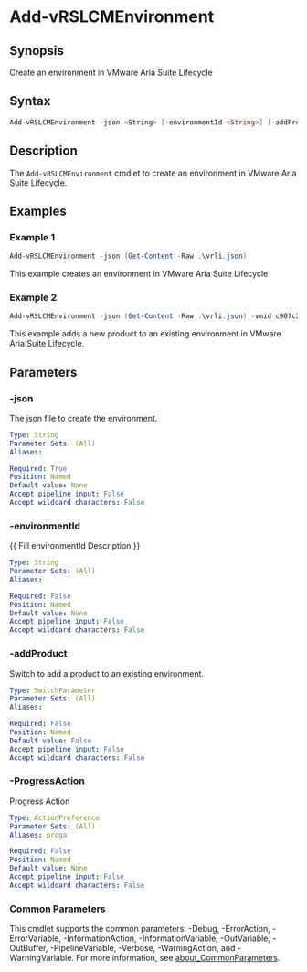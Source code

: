 # Add-vRSLCMEnvironment

## Synopsis

Create an environment in VMware Aria Suite Lifecycle

## Syntax

```powershell
Add-vRSLCMEnvironment -json <String> [-environmentId <String>] [-addProduct] [-ProgressAction <ActionPreference>] [<CommonParameters>]
```

## Description

The `Add-vRSLCMEnvironment` cmdlet to create an environment in VMware Aria Suite Lifecycle.

## Examples

### Example 1

```powershell
Add-vRSLCMEnvironment -json (Get-Content -Raw .\vrli.json)
```

This example creates an environment in VMware Aria Suite Lifecycle

### Example 2

```powershell
Add-vRSLCMEnvironment -json (Get-Content -Raw .\vrli.json) -vmid c907c25b-1c61-465b-b7cb-4100ac1ce331 -addProduct
```

This example adds a new product to an existing environment in VMware Aria Suite Lifecycle.

## Parameters

### -json

The json file to create the environment.

```yaml
Type: String
Parameter Sets: (All)
Aliases:

Required: True
Position: Named
Default value: None
Accept pipeline input: False
Accept wildcard characters: False
```

### -environmentId

{{ Fill environmentId Description }}

```yaml
Type: String
Parameter Sets: (All)
Aliases:

Required: False
Position: Named
Default value: None
Accept pipeline input: False
Accept wildcard characters: False
```

### -addProduct

Switch to add a product to an existing environment.

```yaml
Type: SwitchParameter
Parameter Sets: (All)
Aliases:

Required: False
Position: Named
Default value: False
Accept pipeline input: False
Accept wildcard characters: False
```

### -ProgressAction

Progress Action

```yaml
Type: ActionPreference
Parameter Sets: (All)
Aliases: proga

Required: False
Position: Named
Default value: None
Accept pipeline input: False
Accept wildcard characters: False
```

### Common Parameters

This cmdlet supports the common parameters: -Debug, -ErrorAction, -ErrorVariable, -InformationAction, -InformationVariable, -OutVariable, -OutBuffer, -PipelineVariable, -Verbose, -WarningAction, and -WarningVariable. For more information, see [about_CommonParameters](http://go.microsoft.com/fwlink/?LinkID=113216).
